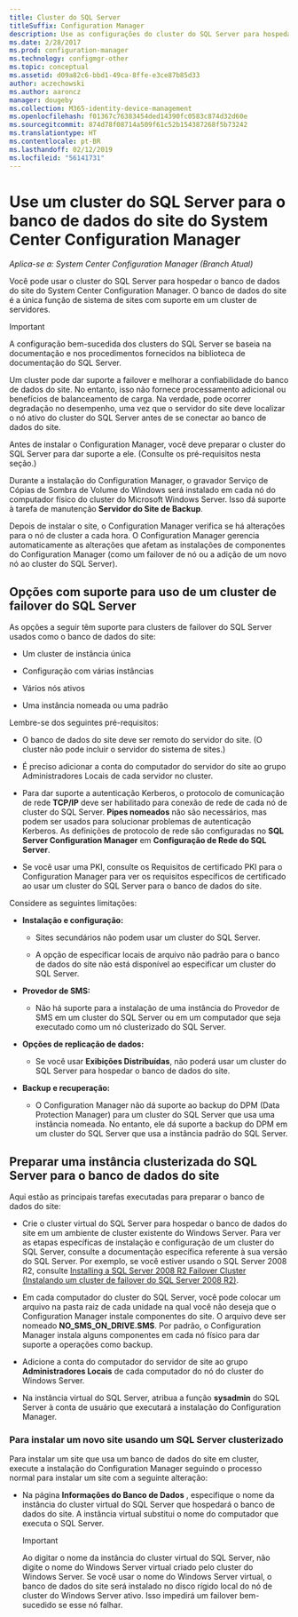 ```yaml
---
title: Cluster do SQL Server
titleSuffix: Configuration Manager
description: Use as configurações do cluster do SQL Server para hospedar o banco de dados do site do System Center Configuration Manager. Inclui informações sobre opções com suporte.
ms.date: 2/28/2017
ms.prod: configuration-manager
ms.technology: configmgr-other
ms.topic: conceptual
ms.assetid: d09a82c6-bbd1-49ca-8ffe-e3ce87b85d33
author: aczechowski
ms.author: aaroncz
manager: dougeby
ms.collection: M365-identity-device-management
ms.openlocfilehash: f01367c76383454ded14390fc0583c874d32d60e
ms.sourcegitcommit: 874d78f08714a509f61c52b154387268f5b73242
ms.translationtype: HT
ms.contentlocale: pt-BR
ms.lasthandoff: 02/12/2019
ms.locfileid: "56141731"
---
```

# <a name="use-a-sql-server-cluster-for-the-system-center-configuration-manager-site-database"></a>Use um cluster do SQL Server para o banco de dados do site do System Center Configuration Manager

*Aplica-se a: System Center Configuration Manager (Branch Atual)*


 Você pode usar o cluster do SQL Server para hospedar o banco de dados do site do System Center Configuration Manager. O banco de dados do site é a única função de sistema de sites com suporte em um cluster de servidores.  

> [!IMPORTANT]  
>  A configuração bem-sucedida dos clusters do SQL Server se baseia na documentação e nos procedimentos fornecidos na biblioteca de documentação do SQL Server.  

 Um cluster pode dar suporte a failover e melhorar a confiabilidade do banco de dados do site. No entanto, isso não fornece processamento adicional ou benefícios de balanceamento de carga. Na verdade, pode ocorrer degradação no desempenho, uma vez que o servidor do site deve localizar o nó ativo do cluster do SQL Server antes de se conectar ao banco de dados do site.  

 Antes de instalar o Configuration Manager, você deve preparar o cluster do SQL Server para dar suporte a ele. (Consulte os pré-requisitos nesta seção.)  

 Durante a instalação do Configuration Manager, o gravador Serviço de Cópias de Sombra de Volume do Windows será instalado em cada nó do computador físico do cluster do Microsoft Windows Server. Isso dá suporte à tarefa de manutenção **Servidor do Site de Backup**.  

 Depois de instalar o site, o Configuration Manager verifica se há alterações para o nó de cluster a cada hora. O Configuration Manager gerencia automaticamente as alterações que afetam as instalações de componentes do Configuration Manager (como um failover de nó ou a adição de um novo nó ao cluster do SQL Server).  

## <a name="supported-options-for-using-a-sql-server-failover-cluster"></a>Opções com suporte para uso de um cluster de failover do SQL Server

As opções a seguir têm suporte para clusters de failover do SQL Server usados como o banco de dados do site:

-   Um cluster de instância única  

-   Configuração com várias instâncias  

-   Vários nós ativos  

-   Uma instância nomeada ou uma padrão  

Lembre-se dos seguintes pré-requisitos:  

-   O banco de dados do site deve ser remoto do servidor do site. (O cluster não pode incluir o servidor do sistema de sites.)  

-   É preciso adicionar a conta do computador do servidor do site ao grupo Administradores Locais de cada servidor no cluster.  

-   Para dar suporte a autenticação Kerberos, o protocolo de comunicação de rede **TCP/IP** deve ser habilitado para conexão de rede de cada nó de cluster do SQL Server. **Pipes nomeados** não são necessários, mas podem ser usados para solucionar problemas de autenticação Kerberos. As definições de protocolo de rede são configuradas no **SQL Server Configuration Manager** em **Configuração de Rede do SQL Server**.  

-   Se você usar uma PKI, consulte os Requisitos de certificado PKI para o Configuration Manager para ver os requisitos específicos de certificado ao usar um cluster do SQL Server para o banco de dados do site.  

Considere as seguintes limitações:  

-   **Instalação e configuração:**  

    -   Sites secundários não podem usar um cluster do SQL Server.  

    -   A opção de especificar locais de arquivo não padrão para o banco de dados do site não está disponível ao especificar um cluster do SQL Server.  

-   **Provedor de SMS:**  

    -   Não há suporte para a instalação de uma instância do Provedor de SMS em um cluster do SQL Server ou em um computador que seja executado como um nó clusterizado do SQL Server.  

-   **Opções de replicação de dados:**  

    -   Se você usar **Exibições Distribuídas**, não poderá usar um cluster do SQL Server para hospedar o banco de dados do site.  

-   **Backup e recuperação:**  

    -   O Configuration Manager não dá suporte ao backup do DPM (Data Protection Manager) para um cluster do SQL Server que usa uma instância nomeada. No entanto, ele dá suporte a backup do DPM em um cluster do SQL Server que usa a instância padrão do SQL Server.  

## <a name="prepare-a-clustered-sql-server-instance-for-the-site-database"></a>Preparar uma instância clusterizada do SQL Server para o banco de dados do site  

Aqui estão as principais tarefas executadas para preparar o banco de dados do site:

-   Crie o cluster virtual do SQL Server para hospedar o banco de dados do site em um ambiente de cluster existente do Windows Server. Para ver as etapas específicas de instalação e configuração de um cluster do SQL Server, consulte a documentação específica referente à sua versão do SQL Server. Por exemplo, se você estiver usando o SQL Server 2008 R2, consulte [Installing a SQL Server 2008 R2 Failover Cluster (Instalando um cluster de failover do SQL Server 2008 R2)](http://go.microsoft.com/fwlink/p/?LinkId=240231).  

-   Em cada computador do cluster do SQL Server, você pode colocar um arquivo na pasta raiz de cada unidade na qual você não deseja que o Configuration Manager instale componentes do site. O arquivo deve ser nomeado **NO_SMS_ON_DRIVE.SMS**. Por padrão, o Configuration Manager instala alguns componentes em cada nó físico para dar suporte a operações como backup.  

-   Adicione a conta do computador do servidor de site ao grupo **Administradores Locais** de cada computador do nó do cluster do Windows Server.  

-   Na instância virtual do SQL Server, atribua a função **sysadmin** do SQL Server à conta de usuário que executará a instalação do Configuration Manager.  

### <a name="to-install-a-new-site-using-a-clustered-sql-server"></a>Para instalar um novo site usando um SQL Server clusterizado  
 Para instalar um site que usa um banco de dados do site em cluster, execute a instalação do Configuration Manager seguindo o processo normal para instalar um site com a seguinte alteração:  

-   Na página **Informações do Banco de Dados** , especifique o nome da instância do cluster virtual do SQL Server que hospedará o banco de dados do site. A instância virtual substitui o nome do computador que executa o SQL Server.  

    > [!IMPORTANT]  
    >  Ao digitar o nome da instância do cluster virtual do SQL Server, não digite o nome do Windows Server virtual criado pelo cluster do Windows Server. Se você usar o nome do Windows Server virtual, o banco de dados do site será instalado no disco rígido local do nó de cluster do Windows Server ativo. Isso impedirá um failover bem-sucedido se esse nó falhar.  

